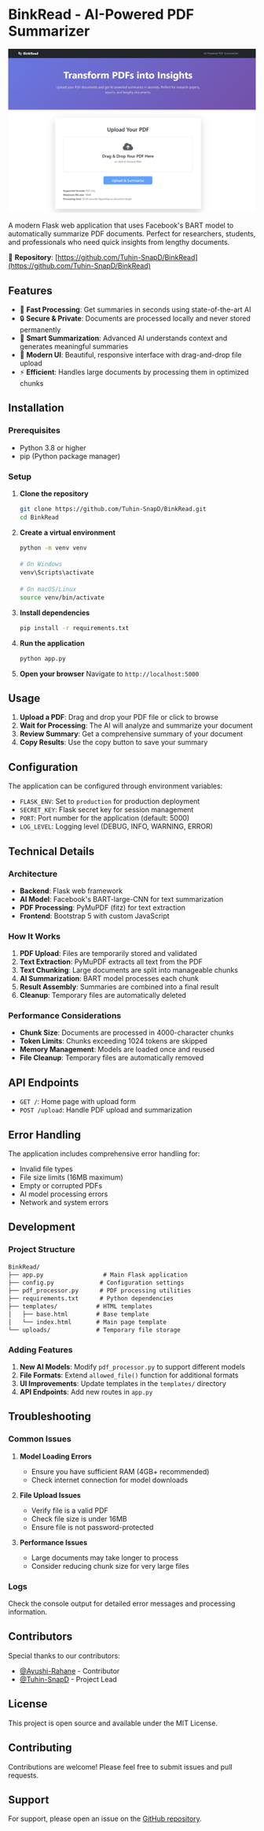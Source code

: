# BinkRead - AI-Powered PDF Summarizer

![BinkRead Landing Page](landing.jpeg)

A modern Flask web application that uses Facebook's BART model to automatically summarize PDF documents. Perfect for researchers, students, and professionals who need quick insights from lengthy documents.

🔗 **Repository**: [https://github.com/Tuhin-SnapD/BinkRead](https://github.com/Tuhin-SnapD/BinkRead)

## Features

- 🚀 **Fast Processing**: Get summaries in seconds using state-of-the-art AI
- 🔒 **Secure & Private**: Documents are processed locally and never stored permanently
- 🧠 **Smart Summarization**: Advanced AI understands context and generates meaningful summaries
- 📱 **Modern UI**: Beautiful, responsive interface with drag-and-drop file upload
- ⚡ **Efficient**: Handles large documents by processing them in optimized chunks

## Installation

### Prerequisites

- Python 3.8 or higher
- pip (Python package manager)

### Setup

1. **Clone the repository**
   ```bash
   git clone https://github.com/Tuhin-SnapD/BinkRead.git
   cd BinkRead
   ```

2. **Create a virtual environment**
   ```bash
   python -m venv venv
   
   # On Windows
   venv\Scripts\activate
   
   # On macOS/Linux
   source venv/bin/activate
   ```

3. **Install dependencies**
   ```bash
   pip install -r requirements.txt
   ```

4. **Run the application**
   ```bash
   python app.py
   ```

5. **Open your browser**
   Navigate to `http://localhost:5000`

## Usage

1. **Upload a PDF**: Drag and drop your PDF file or click to browse
2. **Wait for Processing**: The AI will analyze and summarize your document
3. **Review Summary**: Get a comprehensive summary of your document
4. **Copy Results**: Use the copy button to save your summary

## Configuration

The application can be configured through environment variables:

- `FLASK_ENV`: Set to `production` for production deployment
- `SECRET_KEY`: Flask secret key for session management
- `PORT`: Port number for the application (default: 5000)
- `LOG_LEVEL`: Logging level (DEBUG, INFO, WARNING, ERROR)

## Technical Details

### Architecture

- **Backend**: Flask web framework
- **AI Model**: Facebook's BART-large-CNN for text summarization
- **PDF Processing**: PyMuPDF (fitz) for text extraction
- **Frontend**: Bootstrap 5 with custom JavaScript

### How It Works

1. **PDF Upload**: Files are temporarily stored and validated
2. **Text Extraction**: PyMuPDF extracts all text from the PDF
3. **Text Chunking**: Large documents are split into manageable chunks
4. **AI Summarization**: BART model processes each chunk
5. **Result Assembly**: Summaries are combined into a final result
6. **Cleanup**: Temporary files are automatically deleted

### Performance Considerations

- **Chunk Size**: Documents are processed in 4000-character chunks
- **Token Limits**: Chunks exceeding 1024 tokens are skipped
- **Memory Management**: Models are loaded once and reused
- **File Cleanup**: Temporary files are automatically removed

## API Endpoints

- `GET /`: Home page with upload form
- `POST /upload`: Handle PDF upload and summarization

## Error Handling

The application includes comprehensive error handling for:
- Invalid file types
- File size limits (16MB maximum)
- Empty or corrupted PDFs
- AI model processing errors
- Network and system errors

## Development

### Project Structure

```
BinkRead/
├── app.py                 # Main Flask application
├── config.py             # Configuration settings
├── pdf_processor.py      # PDF processing utilities
├── requirements.txt      # Python dependencies
├── templates/           # HTML templates
│   ├── base.html        # Base template
│   └── index.html       # Main page template
└── uploads/             # Temporary file storage
```

### Adding Features

1. **New AI Models**: Modify `pdf_processor.py` to support different models
2. **File Formats**: Extend `allowed_file()` function for additional formats
3. **UI Improvements**: Update templates in the `templates/` directory
4. **API Endpoints**: Add new routes in `app.py`

## Troubleshooting

### Common Issues

1. **Model Loading Errors**
   - Ensure you have sufficient RAM (4GB+ recommended)
   - Check internet connection for model downloads

2. **File Upload Issues**
   - Verify file is a valid PDF
   - Check file size is under 16MB
   - Ensure file is not password-protected

3. **Performance Issues**
   - Large documents may take longer to process
   - Consider reducing chunk size for very large files

### Logs

Check the console output for detailed error messages and processing information.

## Contributors

Special thanks to our contributors:

- [@Ayushi-Rahane](https://github.com/Ayushi-Rahane) - Contributor
- [@Tuhin-SnapD](https://github.com/Tuhin-SnapD) - Project Lead

## License

This project is open source and available under the MIT License.

## Contributing

Contributions are welcome! Please feel free to submit issues and pull requests.

## Support

For support, please open an issue on the [GitHub repository](https://github.com/Tuhin-SnapD/BinkRead/issues).